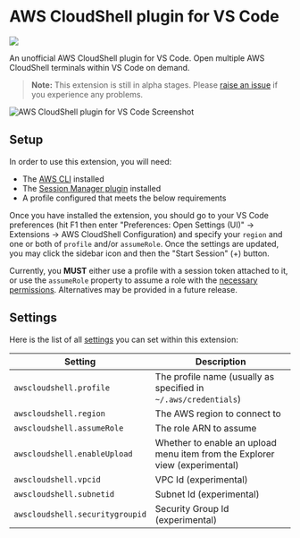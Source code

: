 # AWS CloudShell plugin for VS Code

[![](https://img.shields.io/badge/-VS%20Code%20Marketplace-brightgreen)](https://marketplace.visualstudio.com/items?itemName=iann0036.aws-cloudshell)

An unofficial AWS CloudShell plugin for VS Code. Open multiple AWS CloudShell terminals within VS Code on demand.

>**Note:** This extension is still in alpha stages. Please [raise an issue](https://github.com/iann0036/vscode-aws-cloudshell/issues) if you experience any problems.

![AWS CloudShell plugin for VS Code Screenshot](https://raw.githubusercontent.com/iann0036/vscode-aws-cloudshell/master/resources/screenshot.png)

## Setup

In order to use this extension, you will need:

* The [AWS CLI](https://docs.aws.amazon.com/cli/latest/userguide/install-cliv2.html) installed
* The [Session Manager plugin](https://docs.aws.amazon.com/systems-manager/latest/userguide/session-manager-working-with-install-plugin.html) installed
* A profile configured that meets the below requirements

Once you have installed the extension, you should go to your VS Code preferences (hit F1 then enter "Preferences: Open Settings (UI)" -> Extensions -> AWS CloudShell Configuration) and specify your `region` and one or both of `profile` and/or `assumeRole`. Once the settings are updated, you may click the sidebar icon and then the "Start Session" (+) button.

Currently, you **MUST** either use a profile with a session token attached to it, or use the `assumeRole` property to assume a role with the [necessary permissions](https://console.aws.amazon.com/iam/home?region=us-east-1#/policies/arn:aws:iam::aws:policy/AWSCloudShellFullAccess$jsonEditor). Alternatives may be provided in a future release.


## Settings

Here is the list of all [settings](https://code.visualstudio.com/docs/getstarted/settings) you can set within this extension:

Setting | Description
------- | -----------
`awscloudshell.profile` | The profile name (usually as specified in `~/.aws/credentials`)
`awscloudshell.region` | The AWS region to connect to
`awscloudshell.assumeRole` | The role ARN to assume
`awscloudshell.enableUpload` | Whether to enable an upload menu item from the Explorer view (experimental)
`awscloudshell.vpcid` | VPC Id (experimental)
`awscloudshell.subnetid` | Subnet Id (experimental)
`awscloudshell.securitygroupid` | Security Group Id (experimental)
